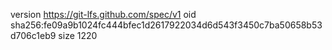 version https://git-lfs.github.com/spec/v1
oid sha256:fe09a9b1024fc444bfec1d2617922034d6d543f3450c7ba50658b53d706c1eb9
size 1220
